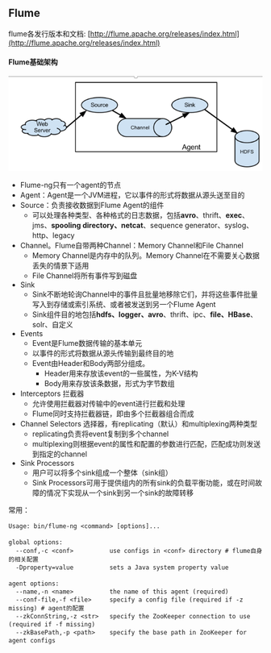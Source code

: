 ## Flume
flume各发行版本和文档: [http://flume.apache.org/releases/index.html](http://flume.apache.org/releases/index.html)

#### Flume基础架构
![iamge](images/Flume基础架构.png)

- Flume-ng只有一个agent的节点
- Agent：Agent是一个JVM进程，它以事件的形式将数据从源头送至目的
- Source：负责接收数据到Flume Agent的组件
    - 可以处理各种类型、各种格式的日志数据，包括**avro**、thrift、**exec**、jms、**spooling directory、netcat**、sequence generator、syslog、http、legacy
- Channel。Flume自带两种Channel：Memory Channel和File Channel
    - Memory Channel是内存中的队列。Memory Channel在不需要关心数据丢失的情景下适用
    - File Channel将所有事件写到磁盘
- Sink
    - Sink不断地轮询Channel中的事件且批量地移除它们，并将这些事件批量写入到存储或索引系统、或者被发送到另一个Flume Agent
    - Sink组件目的地包括**hdfs、logger、avro**、thrift、ipc、**file、HBase**、solr、自定义
- Events
    - Event是Flume数据传输的基本单元
    - 以事件的形式将数据从源头传输到最终目的地
    - Event由Header和Body两部分组成。
        - Header用来存放该event的一些属性，为K-V结构
        - Body用来存放该条数据，形式为字节数组
- Interceptors 拦截器
    - 允许使用拦截器对传输中的event进行拦截和处理
    - Flume同时支持拦截器链，即由多个拦截器组合而成
- Channel Selectors 选择器，有replicating（默认）和multiplexing两种类型
    - replicating负责将event复制到多个channel
    - multiplexing则根据event的属性和配置的参数进行匹配，匹配成功则发送到指定的channel
- Sink Processors
    - 用户可以将多个sink组成一个整体（sink组）
    - Sink Processors可用于提供组内的所有sink的负载平衡功能，或在时间故障的情况下实现从一个sink到另一个sink的故障转移

常用：
```
Usage: bin/flume-ng <command> [options]...

global options:
  --conf,-c <conf>          use configs in <conf> directory # flume自身的相关配置
  -Dproperty=value          sets a Java system property value
  
agent options:
  --name,-n <name>          the name of this agent (required)
  --conf-file,-f <file>     specify a config file (required if -z missing) # agent的配置
  --zkConnString,-z <str>   specify the ZooKeeper connection to use (required if -f missing)
  --zkBasePath,-p <path>    specify the base path in ZooKeeper for agent configs
```


